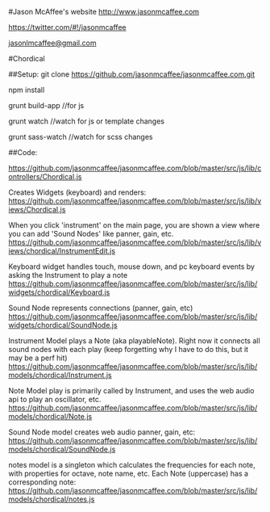 #Jason McAffee's website
http://www.jasonmcaffee.com

https://twitter.com/#!/jasonmcaffee

jasonlmcaffee@gmail.com

#Chordical

##Setup:
git clone https://github.com/jasonmcaffee/jasonmcaffee.com.git

npm install

grunt build-app    //for js

grunt watch //watch for js or template changes

grunt sass-watch //watch for scss changes

##Code:

https://github.com/jasonmcaffee/jasonmcaffee.com/blob/master/src/js/lib/controllers/Chordical.js

Creates Widgets (keyboard) and renders:
https://github.com/jasonmcaffee/jasonmcaffee.com/blob/master/src/js/lib/views/Chordical.js

When you click 'instrument' on the main page, you are shown a view where you can add 'Sound Nodes' like panner, gain, etc.
https://github.com/jasonmcaffee/jasonmcaffee.com/blob/master/src/js/lib/views/chordical/InstrumentEdit.js

Keyboard widget handles touch, mouse down, and pc keyboard events by asking the Instrument to play a note
https://github.com/jasonmcaffee/jasonmcaffee.com/blob/master/src/js/lib/widgets/chordical/Keyboard.js

Sound Node represents connections (panner, gain, etc)
https://github.com/jasonmcaffee/jasonmcaffee.com/blob/master/src/js/lib/widgets/chordical/SoundNode.js

Instrument Model plays a Note (aka playableNote). Right now it connects all sound nodes with each play (keep forgetting why I have to do this, but it may be a perf hit)
https://github.com/jasonmcaffee/jasonmcaffee.com/blob/master/src/js/lib/models/chordical/Instrument.js

Note Model play is primarily called by Instrument, and uses the web audio api to play an oscillator, etc.
https://github.com/jasonmcaffee/jasonmcaffee.com/blob/master/src/js/lib/models/chordical/Note.js

Sound Node model creates web audio panner, gain, etc:
https://github.com/jasonmcaffee/jasonmcaffee.com/blob/master/src/js/lib/models/chordical/SoundNode.js

notes model is a singleton which calculates the frequencies for each note, with properties for octave, note name, etc.
Each Note (uppercase) has a corresponding note:
https://github.com/jasonmcaffee/jasonmcaffee.com/blob/master/src/js/lib/models/chordical/notes.js



